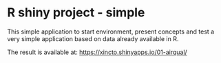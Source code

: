 R shiny project - simple
====================

This simple application to start environment, present concepts and test a very simple application based on data already available in R.

The result is available at: https://xincto.shinyapps.io/01-airqual/

